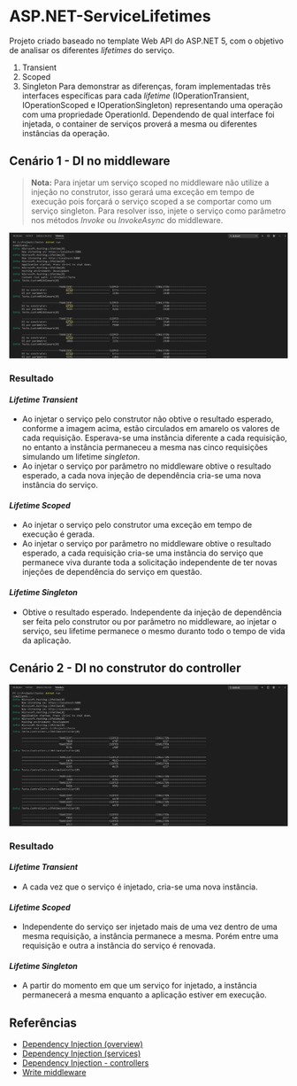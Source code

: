 # ASP.NET-ServiceLifetimes
Projeto criado baseado no template Web API do ASP.NET 5, com o objetivo de analisar os diferentes *lifetimes* do serviço.
  1. Transient
  1. Scoped
  1. Singleton
Para demonstrar as diferenças, foram implementadas três interfaces específicas para cada *lifetime* (IOperationTransient, IOperationScoped e IOperationSingleton) representando uma operação com uma propriedade OperationId. Dependendo de qual interface foi injetada, o container de serviços proverá a mesma ou diferentes instâncias da operação.

## Cenário 1 - DI no middleware
> **Nota:** Para injetar um serviço scoped no middleware não utilize a injeção no construtor, isso gerará uma exceção em tempo de execução pois forçará o serviço scoped a se comportar como um serviço singleton. Para resolver isso, injete o serviço como parâmetro nos métodos *Invoke* ou *InvokeAsync* do middleware.

![Injeção de Dependência no middleware](Images/ResultadoMiddleware.PNG "Injeção de Dependência no middleware")

### Resultado
#### *Lifetime Transient*
- Ao injetar o serviço pelo construtor não obtive o resultado esperado, conforme a imagem acima, estão circulados em amarelo os valores de cada requisição. Esperava-se uma instância diferente a cada requisição, no entanto a instância permaneceu a mesma nas cinco requisições simulando um lifetime *singleton*.
- Ao injetar o serviço por parâmetro no middleware obtive o resultado esperado, a cada nova injeção de dependência cria-se uma nova instância do serviço.
 
#### *Lifetime Scoped*
- Ao injetar o serviço pelo construtor uma exceção em tempo de execução é gerada.
- Ao injetar o serviço por parâmetro no middleware obtive o resultado esperado, a cada requisição cria-se uma instância do serviço que permanece viva durante toda a solicitação independente de ter novas injeções de dependência do serviço em questão.

#### *Lifetime Singleton*
- Obtive o resultado esperado. Independente da injeção de dependência ser feita pelo construtor ou por parâmetro no middleware, ao injetar o serviço, seu lifetime permanece o mesmo duranto todo o tempo de vida da aplicação.

## Cenário 2 - DI no construtor do controller
![Injeção de Dependência no construtor do controller](Images/ResultadoController.PNG "Injeção de Dependência no construtor do controller")

### Resultado
#### *Lifetime Transient*
- A cada vez que o serviço é injetado, cria-se uma nova instância.

#### *Lifetime Scoped*
- Independente do serviço ser injetado mais de uma vez dentro de uma mesma requisição, a instância permanece a mesma. Porém entre uma requisição e outra a instância do serviço é renovada.

#### *Lifetime Singleton*
- A partir do momento em que um serviço for injetado, a instância permanecerá a mesma enquanto a aplicação estiver em execução.

## Referências
- [Dependency Injection (overview)](https://docs.microsoft.com/en-us/dotnet/core/extensions/dependency-injection#service-lifetimes)
- [Dependency Injection (services)](https://docs.microsoft.com/en-us/aspnet/core/fundamentals/dependency-injection?view=aspnetcore-5.0)
- [Dependency Injection - controllers](https://docs.microsoft.com/en-us/aspnet/core/mvc/controllers/dependency-injection?view=aspnetcore-5.0#constructor-injection)
- [Write middleware](https://docs.microsoft.com/en-us/aspnet/core/fundamentals/middleware/write?view=aspnetcore-5.0#per-request-middleware-dependencies)
